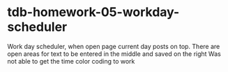 # tdb-homework-05-workday-scheduler
Work day scheduler, when open page current day posts on top.
There are open areas for text to be entered in the middle and saved on the right
Was not able to get the time color coding to work
